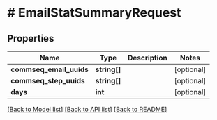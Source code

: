 # # EmailStatSummaryRequest

## Properties

Name | Type | Description | Notes
------------ | ------------- | ------------- | -------------
**commseq_email_uuids** | **string[]** |  | [optional]
**commseq_step_uuids** | **string[]** |  | [optional]
**days** | **int** |  | [optional]

[[Back to Model list]](../../README.md#models) [[Back to API list]](../../README.md#endpoints) [[Back to README]](../../README.md)
